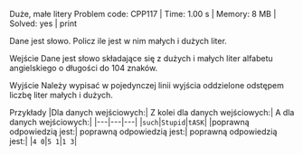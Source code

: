 Duże, małe litery
Problem code: CPP117 | Time: 1.00 s | Memory: 8 MB | Solved: yes | print

Dane jest słowo. Policz ile jest w nim małych i dużych liter.

Wejście
Dane jest słowo składające się z dużych i małych liter alfabetu angielskiego o długości do 104 znaków.

Wyjście
Należy wypisać w pojedynczej linii wyjścia oddzielone odstępem liczbę liter małych i dużych.

Przykłady
|Dla danych wejściowych:|	Z kolei dla danych wejściowych:|	A dla danych wejściowych:|
|---|---|---|
|`such`|`Stupid`|`tASK`|
|poprawną odpowiedzią jest:|	poprawną odpowiedzią jest:|	poprawną odpowiedzią jest:|
|`4 0`|`5 1`|`1 3`|